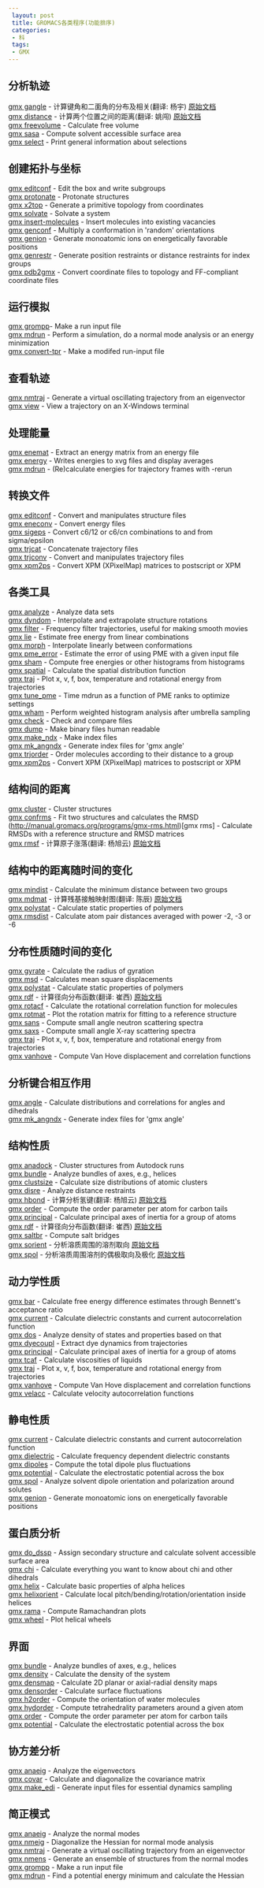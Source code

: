 ```yaml
---
 layout: post
 title: GROMACS各类程序(功能排序)
 categories:
 - 科
 tags:
 - GMX
---
```


## 分析轨迹

[gmx gangle](/GMX/GMXprg#gmxgangle:计算键角和二面角的分布及相关翻译:杨宇) - 计算键角和二面角的分布及相关(翻译: 杨宇) [原始文档](http://manual.gromacs.org/programs/gmx-gangle.html)<br>
[gmx distance](/GMX/GMXprg#gmxdistance:计算两个位置之间的距离翻译:姚闯) - 计算两个位置之间的距离(翻译: 姚闯) [原始文档](http://manual.gromacs.org/programs/gmx-distance.html)<br>
[gmx freevolume](http://manual.gromacs.org/programs/gmx-freevolume.html) - Calculate free volume<br>
[gmx sasa](http://manual.gromacs.org/programs/gmx-sasa.html) - Compute solvent accessible surface area<br>
[gmx select](http://manual.gromacs.org/programs/gmx-select.html) - Print general information about selections<br>

## 创建拓扑与坐标

[gmx editconf](http://manual.gromacs.org/programs/gmx-editconf.html) - Edit the box and write subgroups<br>
[gmx protonate](http://manual.gromacs.org/programs/gmx-protonate.html) - Protonate structures<br>
[gmx x2top](http://manual.gromacs.org/programs/gmx-x2top.html) - Generate a primitive topology from coordinates<br>
[gmx solvate](http://manual.gromacs.org/programs/gmx-solvate.html) - Solvate a system<br>
[gmx insert-molecules](http://manual.gromacs.org/programs/gmx-insert-molecules.html) - Insert molecules into existing vacancies<br>
[gmx genconf](http://manual.gromacs.org/programs/gmx-genconf.html) - Multiply a conformation in 'random' orientations<br>
[gmx genion](http://manual.gromacs.org/programs/gmx-genion.html) - Generate monoatomic ions on energetically favorable positions<br>
[gmx genrestr](http://manual.gromacs.org/programs/gmx-genrestr.html) - Generate position restraints or distance restraints for index groups<br>
[gmx pdb2gmx](http://manual.gromacs.org/programs/gmx-pdb2gmx.html) - Convert coordinate files to topology and FF-compliant coordinate files<br>

## 运行模拟

[gmx grompp](http://manual.gromacs.org/programs/gmx-grompp.html)- Make a run input file<br>
[gmx mdrun](http://manual.gromacs.org/programs/gmx-mdrun.html) - Perform a simulation, do a normal mode analysis or an energy minimization<br>
[gmx convert-tpr](http://manual.gromacs.org/programs/gmx-convert-tpr.html) - Make a modifed run-input file<br>

## 查看轨迹

[gmx nmtraj](http://manual.gromacs.org/programs/gmx-nmtraj.html) - Generate a virtual oscillating trajectory from an eigenvector<br>
[gmx view](http://manual.gromacs.org/programs/gmx-view.html) - View a trajectory on an X-Windows terminal<br>

## 处理能量

[gmx enemat](http://manual.gromacs.org/programs/gmx-enemat.html) - Extract an energy matrix from an energy file<br>
[gmx energy](http://manual.gromacs.org/programs/gmx-energy.html) - Writes energies to xvg files and display averages<br>
[gmx mdrun](http://manual.gromacs.org/programs/gmx-mdrun.html) - (Re)calculate energies for trajectory frames with -rerun<br>

## 转换文件

[gmx editconf](http://manual.gromacs.org/programs/gmx-editconf.html) - Convert and manipulates structure files<br>
[gmx eneconv](http://manual.gromacs.org/programs/gmx-eneconv.html) - Convert energy files<br>
[gmx sigeps](http://manual.gromacs.org/programs/gmx-sigeps.html) - Convert c6/12 or c6/cn combinations to and from sigma/epsilon<br>
[gmx trjcat](http://manual.gromacs.org/programs/gmx-trjcat.html) - Concatenate trajectory files<br>
[gmx trjconv](http://manual.gromacs.org/programs/gmx-trjconv.html) - Convert and manipulates trajectory files<br>
[gmx xpm2ps](http://manual.gromacs.org/programs/gmx-xpm2ps.html) - Convert XPM (XPixelMap) matrices to postscript or XPM<br>

## 各类工具

[gmx analyze](http://manual.gromacs.org/programs/gmx-analyze.html) - Analyze data sets<br>
[gmx dyndom](http://manual.gromacs.org/programs/gmx-dyndom.html) - Interpolate and extrapolate structure rotations<br>
[gmx filter](http://manual.gromacs.org/programs/gmx-filter.html) - Frequency filter trajectories, useful for making smooth movies<br>
[gmx lie](http://manual.gromacs.org/programs/gmx-lie.html) - Estimate free energy from linear combinations<br>
[gmx morph](http://manual.gromacs.org/programs/gmx-morph.html) - Interpolate linearly between conformations<br>
[gmx pme_error](http://manual.gromacs.org/programs/gmx-pme_error.html) - Estimate the error of using PME with a given input file<br>
[gmx sham](http://manual.gromacs.org/programs/gmx-sham.html) - Compute free energies or other histograms from histograms<br>
[gmx spatial](http://manual.gromacs.org/programs/gmx-spatial.html) - Calculate the spatial distribution function<br>
[gmx traj](http://manual.gromacs.org/programs/gmx-traj.html) - Plot x, v, f, box, temperature and rotational energy from trajectories<br>
[gmx tune_pme](http://manual.gromacs.org/programs/gmx-tune_pme.html) - Time mdrun as a function of PME ranks to optimize settings<br>
[gmx wham](http://manual.gromacs.org/programs/gmx-wham.html) - Perform weighted histogram analysis after umbrella sampling<br>
[gmx check](http://manual.gromacs.org/programs/gmx-check.html) - Check and compare files<br>
[gmx dump](http://manual.gromacs.org/programs/gmx-dump.html) - Make binary files human readable<br>
[gmx make_ndx](http://manual.gromacs.org/programs/gmx-make_ndx.html) - Make index files<br>
[gmx mk_angndx](http://manual.gromacs.org/programs/gmx-mk_angndx.html) - Generate index files for 'gmx angle'<br>
[gmx trjorder](http://manual.gromacs.org/programs/gmx-trjorder.html) - Order molecules according to their distance to a group<br>
[gmx xpm2ps](http://manual.gromacs.org/programs/gmx-xpm2ps.html) - Convert XPM (XPixelMap) matrices to postscript or XPM<br>

## 结构间的距离

[gmx cluster](http://manual.gromacs.org/programs/gmx-cluster.html) - Cluster structures<br>
[gmx confrms](http://manual.gromacs.org/programs/gmx-confrms.html) - Fit two structures and calculates the RMSD<br>
(http://manual.gromacs.org/programs/gmx-rms.html)[gmx rms] - Calculate RMSDs with a reference structure and RMSD matrices<br>
[gmx rmsf](/GMX/GMXprg#gmxrmsf:计算原子涨落翻译:杨旭云) - 计算原子涨落(翻译: 杨旭云) [原始文档](http://manual.gromacs.org/programs/gmx-rmsf.html)<br>

## 结构中的距离随时间的变化

[gmx mindist](http://manual.gromacs.org/programs/gmx-mindist.html) - Calculate the minimum distance between two groups<br>
[gmx mdmat](/GMX/GMXprg#gmxmdmat:计算残基接触映射图翻译:陈辰) - 计算残基接触映射图(翻译: 陈辰) [原始文档](http://manual.gromacs.org/programs/gmx-mdmat.html)<br>
[gmx polystat](http://manual.gromacs.org/programs/gmx-polystat.html) - Calculate static properties of polymers<br>
[gmx rmsdist](http://manual.gromacs.org/programs/gmx-rmsdist.html) - Calculate atom pair distances averaged with power -2, -3 or -6<br>

## 分布性质随时间的变化

[gmx gyrate](http://manual.gromacs.org/programs/gmx-gyrate.html) - Calculate the radius of gyration<br>
[gmx msd](http://manual.gromacs.org/programs/gmx-msd.html) - Calculates mean square displacements<br>
[gmx polystat](http://manual.gromacs.org/programs/gmx-polystat.html) - Calculate static properties of polymers<br>
[gmx rdf](/GMX/GMXprg#gmxrdf:计算径向分布函数翻译:崔西) - 计算径向分布函数(翻译: 崔西) [原始文档](http://manual.gromacs.org/programs/gmx-rdf.html)<br>
[gmx rotacf](http://manual.gromacs.org/programs/gmx-rotacf.html) - Calculate the rotational correlation function for molecules<br>
[gmx rotmat](http://manual.gromacs.org/programs/gmx-rotmat.html) - Plot the rotation matrix for fitting to a reference structure<br>
[gmx sans](http://manual.gromacs.org/programs/gmx-sans.html) - Compute small angle neutron scattering spectra<br>
[gmx saxs](http://manual.gromacs.org/programs/gmx-saxs.html) - Compute small angle X-ray scattering spectra<br>
[gmx traj](http://manual.gromacs.org/programs/gmx-traj.html) - Plot x, v, f, box, temperature and rotational energy from trajectories<br>
[gmx vanhove](http://manual.gromacs.org/programs/gmx-vanhove.html) - Compute Van Hove displacement and correlation functions<br>

## 分析键合相互作用

[gmx angle](http://manual.gromacs.org/programs/gmx-angle.html) - Calculate distributions and correlations for angles and dihedrals<br>
[gmx mk_angndx](http://manual.gromacs.org/programs/gmx-mk_angndx.html) - Generate index files for 'gmx angle'<br>

## 结构性质

[gmx anadock](http://manual.gromacs.org/programs/gmx-anadock.html) - Cluster structures from Autodock runs<br>
[gmx bundle](http://manual.gromacs.org/programs/gmx-bundle.html) - Analyze bundles of axes, e.g., helices<br>
[gmx clustsize](http://manual.gromacs.org/programs/gmx-clustsize.html) - Calculate size distributions of atomic clusters<br>
[gmx disre](http://manual.gromacs.org/programs/gmx-disre.html) - Analyze distance restraints<br>
[gmx hbond](/GMX/GMXprg#gmxhbond:计算分析氢键翻译:杨旭云) - 计算分析氢键(翻译: 杨旭云) [原始文档](http://manual.gromacs.org/programs/gmx-hbond.html)<br>
[gmx order](http://manual.gromacs.org/programs/gmx-order.html) - Compute the order parameter per atom for carbon tails<br>
[gmx principal](http://manual.gromacs.org/programs/gmx-principal.html) - Calculate principal axes of inertia for a group of atoms<br>
[gmx rdf](/GMX/GMXprg#gmxrdf) - 计算径向分布函数(翻译: 崔西) [原始文档](http://manual.gromacs.org/programs/gmx-rdf.html)<br>
[gmx saltbr](http://manual.gromacs.org/programs/gmx-saltbr.html) - Compute salt bridges<br>
[gmx sorient](/GMX/GMXprg#gmxsorient:分析溶质周围的溶剂取向) - 分析溶质周围的溶剂取向 [原始文档](http://manual.gromacs.org/programs/gmx-sorient.html)<br>
[gmx spol](/GMX/GMXprg#gmxspol:分析溶质周围溶剂的偶极取向及极化) - 分析溶质周围溶剂的偶极取向及极化 [原始文档](http://manual.gromacs.org/programs/gmx-spol.html)<br>

## 动力学性质

[gmx bar](http://manual.gromacs.org/programs/gmx-bar.html) - Calculate free energy difference estimates through Bennett's acceptance ratio<br>
[gmx current](http://manual.gromacs.org/programs/gmx-current.html) - Calculate dielectric constants and current autocorrelation function<br>
[gmx dos](http://manual.gromacs.org/programs/gmx-dos.html) - Analyze density of states and properties based on that<br>
[gmx dyecoupl](http://manual.gromacs.org/programs/gmx-dyecoupl.html) - Extract dye dynamics from trajectories<br>
[gmx principal](http://manual.gromacs.org/programs/gmx-principal.html) - Calculate principal axes of inertia for a group of atoms<br>
[gmx tcaf](http://manual.gromacs.org/programs/gmx-tcaf.html) - Calculate viscosities of liquids<br>
[gmx traj](http://manual.gromacs.org/programs/gmx-traj.html) - Plot x, v, f, box, temperature and rotational energy from trajectories<br>
[gmx vanhove](http://manual.gromacs.org/programs/gmx-vanhove.html) - Compute Van Hove displacement and correlation functions<br>
[gmx velacc](http://manual.gromacs.org/programs/gmx-velacc.html) - Calculate velocity autocorrelation functions<br>

## 静电性质

[gmx current](http://manual.gromacs.org/programs/gmx-current.html) - Calculate dielectric constants and current autocorrelation function<br>
[gmx dielectric](http://manual.gromacs.org/programs/gmx-dielectric.html) - Calculate frequency dependent dielectric constants<br>
[gmx dipoles](http://manual.gromacs.org/programs/gmx-dipoles.html) - Compute the total dipole plus fluctuations<br>
[gmx potential](http://manual.gromacs.org/programs/gmx-potential.html) - Calculate the electrostatic potential across the box<br>
[gmx spol](http://manual.gromacs.org/programs/gmx-spol.html) - Analyze solvent dipole orientation and polarization around solutes<br>
[gmx genion](http://manual.gromacs.org/programs/gmx-genion.html) - Generate monoatomic ions on energetically favorable positions<br>

## 蛋白质分析

[gmx do_dssp](http://manual.gromacs.org/programs/gmx-do_dssp.html) - Assign secondary structure and calculate solvent accessible surface area<br>
[gmx chi](http://manual.gromacs.org/programs/gmx-chi.html) - Calculate everything you want to know about chi and other dihedrals<br>
[gmx helix](http://manual.gromacs.org/programs/gmx-helix.html) - Calculate basic properties of alpha helices<br>
[gmx helixorient](http://manual.gromacs.org/programs/gmx-helixorient.html) - Calculate local pitch/bending/rotation/orientation inside helices<br>
[gmx rama](http://manual.gromacs.org/programs/gmx-rama.html) - Compute Ramachandran plots<br>
[gmx wheel](http://manual.gromacs.org/programs/gmx-wheel.html) - Plot helical wheels<br>

## 界面

[gmx bundle](http://manual.gromacs.org/programs/gmx-bundle.html) - Analyze bundles of axes, e.g., helices<br>
[gmx density](http://manual.gromacs.org/programs/gmx-density.html) - Calculate the density of the system<br>
[gmx densmap](http://manual.gromacs.org/programs/gmx-densmap.html) - Calculate 2D planar or axial-radial density maps<br>
[gmx densorder](http://manual.gromacs.org/programs/gmx-densorder.html) - Calculate surface fluctuations<br>
[gmx h2order](http://manual.gromacs.org/programs/gmx-h2order.html) - Compute the orientation of water molecules<br>
[gmx hydorder](http://manual.gromacs.org/programs/gmx-hydorder.html) - Compute tetrahedrality parameters around a given atom<br>
[gmx order](http://manual.gromacs.org/programs/gmx-order.html) - Compute the order parameter per atom for carbon tails<br>
[gmx potential](http://manual.gromacs.org/programs/gmx-potential.html) - Calculate the electrostatic potential across the box<br>

## 协方差分析

[gmx anaeig](http://manual.gromacs.org/programs/gmx-anaeig.html) - Analyze the eigenvectors<br>
[gmx covar](http://manual.gromacs.org/programs/gmx-covar.html) - Calculate and diagonalize the covariance matrix<br>
[gmx make_edi](http://manual.gromacs.org/programs/gmx-make_edi.html) - Generate input files for essential dynamics sampling<br>

## 简正模式

[gmx anaeig](http://manual.gromacs.org/programs/gmx-anaeig.html) - Analyze the normal modes<br>
[gmx nmeig](http://manual.gromacs.org/programs/gmx-nmeig.html) - Diagonalize the Hessian for normal mode analysis<br>
[gmx nmtraj](http://manual.gromacs.org/programs/gmx-nmtraj.html) - Generate a virtual oscillating trajectory from an eigenvector<br>
[gmx nmens](http://manual.gromacs.org/programs/gmx-nmens.html) - Generate an ensemble of structures from the normal modes<br>
[gmx grompp](http://manual.gromacs.org/programs/gmx-grompp.html) - Make a run input file<br>
[gmx mdrun](http://manual.gromacs.org/programs/gmx-mdrun.html) - Find a potential energy minimum and calculate the Hessian<br>
